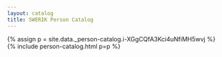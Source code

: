 ```yaml
---
layout: catalog
title: SWERIK Person Catalog
---
```

{% assign p = site.data._person-catalog.i-XGgCQfA3Kci4uNfiMH5wvj %}
{% include person-catalog.html p=p %}

